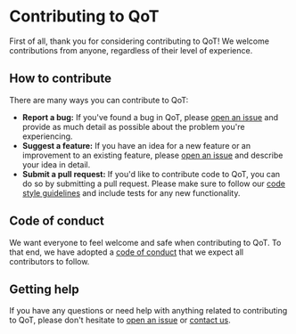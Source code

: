 # Contributing to QoT

First of all, thank you for considering contributing to QoT! We welcome contributions from anyone, regardless of their level of experience.

## How to contribute

There are many ways you can contribute to QoT:

- **Report a bug:** If you've found a bug in QoT, please [open an issue](https://github.com/yourusername/qot/issues/new) and provide as much detail as possible about the problem you're experiencing.
- **Suggest a feature:** If you have an idea for a new feature or an improvement to an existing feature, please [open an issue](https://github.com/yourusername/qot/issues/new) and describe your idea in detail.
- **Submit a pull request:** If you'd like to contribute code to QoT, you can do so by submitting a pull request. Please make sure to follow our [code style guidelines](https://github.com/yourusername/qot/wiki/Code-Style-Guidelines) and include tests for any new functionality.

## Code of conduct

We want everyone to feel welcome and safe when contributing to QoT. To that end, we have adopted a [code of conduct](https://github.com/yourusername/qot/blob/master/CODE_OF_CONDUCT.md) that we expect all contributors to follow.

## Getting help

If you have any questions or need help with anything related to contributing to QoT, please don't hesitate to [open an issue](https://github.com/yourusername/qot/issues/new) or [contact us](https://github.com/yourusername/qot#contact).